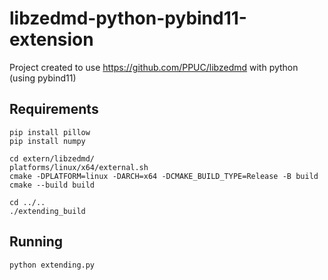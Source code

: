# libzedmd-python-pybind11-extension
Project created to use https://github.com/PPUC/libzedmd with python (using pybind11)


## Requirements
```shell
pip install pillow
pip install numpy

cd extern/libzedmd/
platforms/linux/x64/external.sh
cmake -DPLATFORM=linux -DARCH=x64 -DCMAKE_BUILD_TYPE=Release -B build
cmake --build build

cd ../..
./extending_build
```

## Running
```shell
python extending.py 
```
